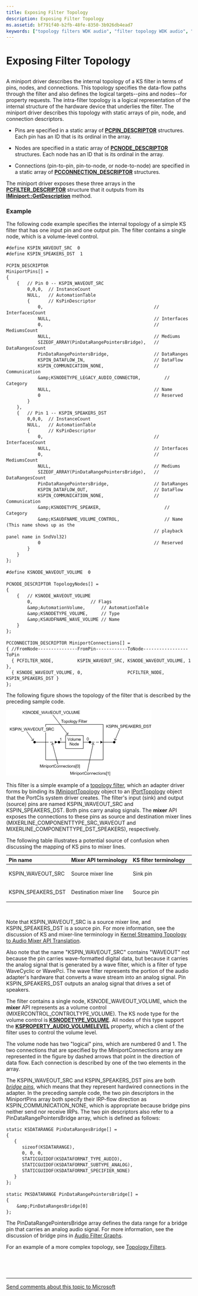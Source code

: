 ```yaml
---
title: Exposing Filter Topology
description: Exposing Filter Topology
ms.assetid: bf791f40-b2fb-48fe-8350-3b926db4ead7
keywords: ["topology filters WDK audio", "filter topology WDK audio", "KS filters WDK audio , topology", "exposing filter topology", "audio filters WDK audio , exposing topology"]
---
```


# Exposing Filter Topology


## <span id="exposing_filter_topology"></span><span id="EXPOSING_FILTER_TOPOLOGY"></span>


A miniport driver describes the internal topology of a KS filter in terms of pins, nodes, and connections. This topology specifies the data-flow paths through the filter and also defines the logical targets--pins and nodes--for property requests. The intra-filter topology is a logical representation of the internal structure of the hardware device that underlies the filter. The miniport driver describes this topology with static arrays of pin, node, and connection descriptors.

-   Pins are specified in a static array of [**PCPIN\_DESCRIPTOR**](https://msdn.microsoft.com/library/windows/hardware/ff537721) structures. Each pin has an ID that is its ordinal in the array.

-   Nodes are specified in a static array of [**PCNODE\_DESCRIPTOR**](https://msdn.microsoft.com/library/windows/hardware/ff537720) structures. Each node has an ID that is its ordinal in the array.

-   Connections (pin-to-pin, pin-to-node, or node-to-node) are specified in a static array of [**PCCONNECTION\_DESCRIPTOR**](https://msdn.microsoft.com/library/windows/hardware/ff537688) structures.

The miniport driver exposes these three arrays in the [**PCFILTER\_DESCRIPTOR**](https://msdn.microsoft.com/library/windows/hardware/ff537694) structure that it outputs from its [**IMiniport::GetDescription**](https://msdn.microsoft.com/library/windows/hardware/ff536765) method.

### <span id="Example"></span><span id="example"></span><span id="EXAMPLE"></span>Example

The following code example specifies the internal topology of a simple KS filter that has one input pin and one output pin. The filter contains a single node, which is a volume-level control.

```
#define KSPIN_WAVEOUT_SRC  0
#define KSPIN_SPEAKERS_DST  1

PCPIN_DESCRIPTOR 
MiniportPins[] =
{
    {   // Pin 0 -- KSPIN_WAVEOUT_SRC
        0,0,0,  // InstanceCount
        NULL,   // AutomationTable
        {       // KsPinDescriptor
            0,                                          // InterfacesCount
            NULL,                                       // Interfaces
            0,                                          // MediumsCount
            NULL,                                       // Mediums
            SIZEOF_ARRAY(PinDataRangePointersBridge),   // DataRangesCount
            PinDataRangePointersBridge,                 // DataRanges
            KSPIN_DATAFLOW_IN,                          // DataFlow
            KSPIN_COMMUNICATION_NONE,                   // Communication
            &amp;KSNODETYPE_LEGACY_AUDIO_CONNECTOR,         // Category
            NULL,                                       // Name
            0                                           // Reserved
        }
    },
    {   // Pin 1 -- KSPIN_SPEAKERS_DST
        0,0,0,  // InstanceCount
        NULL,   // AutomationTable
        {       // KsPinDescriptor
            0,                                          // InterfacesCount
            NULL,                                       // Interfaces
            0,                                          // MediumsCount
            NULL,                                       // Mediums
            SIZEOF_ARRAY(PinDataRangePointersBridge),   // DataRangesCount
            PinDataRangePointersBridge,                 // DataRanges
            KSPIN_DATAFLOW_OUT,                         // DataFlow
            KSPIN_COMMUNICATION_NONE,                   // Communication
            &amp;KSNODETYPE_SPEAKER,                        // Category
            &amp;KSAUDFNAME_VOLUME_CONTROL,                 // Name (This name shows up as the 
                                                        // playback panel name in SndVol32)
            0                                           // Reserved
        }
    }
};

#define KSNODE_WAVEOUT_VOLUME  0

PCNODE_DESCRIPTOR TopologyNodes[] =
{
    {   // KSNODE_WAVEOUT_VOLUME
        0,                      // Flags
        &amp;AutomationVolume,      // AutomationTable
        &amp;KSNODETYPE_VOLUME,     // Type
        &amp;KSAUDFNAME_WAVE_VOLUME // Name
    }
};

PCCONNECTION_DESCRIPTOR MiniportConnections[] =
{ //FromNode---------------FromPin------------ToNode-----------------ToPin
  { PCFILTER_NODE,         KSPIN_WAVEOUT_SRC, KSNODE_WAVEOUT_VOLUME, 1 },
  { KSNODE_WAVEOUT_VOLUME, 0,                 PCFILTER_NODE,         KSPIN_SPEAKERS_DST }
};
```

The following figure shows the topology of the filter that is described by the preceding sample code.

![diagram illustrating a simple filter topology](images/audtop.png)

This filter is a simple example of a [topology filter](topology-filters.md), which an adapter driver forms by binding its [IMiniportTopology](https://msdn.microsoft.com/library/windows/hardware/ff536712) object to an [IPortTopology](https://msdn.microsoft.com/library/windows/hardware/ff536896) object that the PortCls system driver creates. The filter's input (sink) and output (source) pins are named KSPIN\_WAVEOUT\_SRC and KSPIN\_SPEAKERS\_DST. Both pins carry analog signals. The **mixer** API exposes the connections to these pins as source and destination mixer lines (MIXERLINE\_COMPONENTTYPE\_SRC\_WAVEOUT and MIXERLINE\_COMPONENTTYPE\_DST\_SPEAKERS), respectively.

The following table illustrates a potential source of confusion when discussing the mapping of KS pins to mixer lines.

<table>
<colgroup>
<col width="33%" />
<col width="33%" />
<col width="33%" />
</colgroup>
<thead>
<tr class="header">
<th align="left">Pin name</th>
<th align="left">Mixer API terminology</th>
<th align="left">KS filter terminology</th>
</tr>
</thead>
<tbody>
<tr class="odd">
<td align="left"><p>KSPIN_WAVEOUT_SRC</p></td>
<td align="left"><p>Source mixer line</p></td>
<td align="left"><p>Sink pin</p></td>
</tr>
<tr class="even">
<td align="left"><p>KSPIN_SPEAKERS_DST</p></td>
<td align="left"><p>Destination mixer line</p></td>
<td align="left"><p>Source pin</p></td>
</tr>
</tbody>
</table>

 

Note that KSPIN\_WAVEOUT\_SRC is a source mixer line, and KSPIN\_SPEAKERS\_DST is a source pin. For more information, see the discussion of KS and mixer-line terminology in [Kernel Streaming Topology to Audio Mixer API Translation](kernel-streaming-topology-to-audio-mixer-api-translation.md).

Also note that the name "KSPIN\_WAVEOUT\_SRC" contains "WAVEOUT" not because the pin carries wave-formatted digital data, but because it carries the analog signal that is generated by a wave filter, which is a filter of type WaveCyclic or WavePci. The wave filter represents the portion of the audio adapter's hardware that converts a wave stream into an analog signal. Pin KSPIN\_SPEAKERS\_DST outputs an analog signal that drives a set of speakers.

The filter contains a single node, KSNODE\_WAVEOUT\_VOLUME, which the **mixer** API represents as a volume control (MIXERCONTROL\_CONTROLTYPE\_VOLUME). The KS node type for the volume control is [**KSNODETYPE\_VOLUME**](https://msdn.microsoft.com/library/windows/hardware/ff537208). All nodes of this type support the [**KSPROPERTY\_AUDIO\_VOLUMELEVEL**](https://msdn.microsoft.com/library/windows/hardware/ff537309) property, which a client of the filter uses to control the volume level.

The volume node has two "logical" pins, which are numbered 0 and 1. The two connections that are specified by the MiniportConnections array are represented in the figure by dashed arrows that point in the direction of data flow. Each connection is described by one of the two elements in the array.

The KSPIN\_WAVEOUT\_SRC and KSPIN\_SPEAKERS\_DST pins are both [*bridge pins*](https://msdn.microsoft.com/library/windows/hardware/ff556272#wdkgloss-bridge-pin), which means that they represent hardwired connections in the adapter. In the preceding sample code, the two pin descriptors in the MiniportPins array both specify their IRP-flow direction as KSPIN\_COMMUNICATION\_NONE, which is appropriate because bridge pins neither send nor receive IRPs. The two pin descriptors also refer to a PinDataRangePointersBridge array, which is defined as follows:

```
static KSDATARANGE PinDataRangesBridge[] =
{
   {
      sizeof(KSDATARANGE),
      0, 0, 0,
      STATICGUIDOF(KSDATAFORMAT_TYPE_AUDIO),
      STATICGUIDOF(KSDATAFORMAT_SUBTYPE_ANALOG),
      STATICGUIDOF(KSDATAFORMAT_SPECIFIER_NONE)
   }
};

static PKSDATARANGE PinDataRangePointersBridge[] =
{
    &amp;PinDataRangesBridge[0]
};
```

The PinDataRangePointersBridge array defines the data range for a bridge pin that carries an analog audio signal. For more information, see the discussion of bridge pins in [Audio Filter Graphs](audio-filter-graphs.md).

For an example of a more complex topology, see [Topology Filters](topology-filters.md).

 

 


--------------------
[Send comments about this topic to Microsoft](mailto:wsddocfb@microsoft.com?subject=Documentation%20feedback%20[audio\audio]:%20Exposing%20Filter%20Topology%20%20RELEASE:%20%287/18/2016%29&body=%0A%0APRIVACY%20STATEMENT%0A%0AWe%20use%20your%20feedback%20to%20improve%20the%20documentation.%20We%20don't%20use%20your%20email%20address%20for%20any%20other%20purpose,%20and%20we'll%20remove%20your%20email%20address%20from%20our%20system%20after%20the%20issue%20that%20you're%20reporting%20is%20fixed.%20While%20we're%20working%20to%20fix%20this%20issue,%20we%20might%20send%20you%20an%20email%20message%20to%20ask%20for%20more%20info.%20Later,%20we%20might%20also%20send%20you%20an%20email%20message%20to%20let%20you%20know%20that%20we've%20addressed%20your%20feedback.%0A%0AFor%20more%20info%20about%20Microsoft's%20privacy%20policy,%20see%20http://privacy.microsoft.com/default.aspx. "Send comments about this topic to Microsoft")



